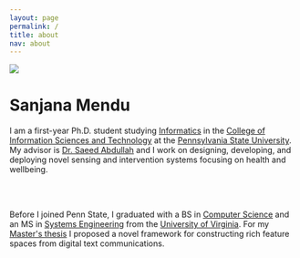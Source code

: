```yaml
---
layout: page
permalink: /
title: about
nav: about
---
```


<div class="text-center mt-5">
  <img class="profile-img" src="{{ site.profile_imgs[3] | prepend: '/assets/img/' | prepend: site.baseurl | prepend: site.url }}">
</div>

<div class="col mt-4">
  <h1 class="title text-center font-weight-bold">Sanjana Mendu</h1>
  <div class="row mt-3 mb-3">
    <div class="col-sm-6">
  </div>
</div>

<!-- Introduction -->

<div class="col text-center p-0">
  I am a first-year Ph.D. student studying 
  <a href="https://ist.psu.edu/prospective/graduate/phd-informatics" target="_blank">Informatics</a> in the 
  <a href="https://ist.psu.edu/" target="_blank">College of Information Sciences and Technology</a> at the 
  <a href="https://www.psu.edu/" target="_blank">Pennsylvania State University</a>. 
  My advisor is <a href="https://saeedabdullah.com" target="_blank">Dr. Saeed Abdullah</a> and I work on designing, developing, and deploying novel sensing and intervention systems focusing on health and wellbeing.
  
  <br/><br/>

  Before I joined Penn State, I graduated with 
  a BS in <a href="https://engineering.virginia.edu/departments/computer-science" target="_blank">Computer Science</a> 
  and an MS in <a href="https://engineering.virginia.edu/departments/engineering-systems-and-environment/academics/systems-engineering" target="_blank">Systems Engineering</a> from the <a href="https://www.virginia.edu" target="_blank">University of Virginia</a>. 
  For my <a href="https://libraetd.lib.virginia.edu/public_view/xg94hq166" target="_blank">Master's thesis</a> I proposed a novel framework for constructing rich feature spaces from digital text communications.
</div>

<!-- News -->
<!-- <div class="news mt-3 p-0">
  <h1 class="title mb-4 p-0">news</h1>
  {% assign news = site.news | reverse %}
  {% for item in news limit: site.news_limit %}
    <div class="row p-0">
      <div class="col-sm-2 p-0">
        <span class="badge danger-color-dark font-weight-bold text-uppercase align-middle date ml-3">
          {{ item.date | date: "%b %-d, %Y" }}
        </span>
      </div>
      <div class="col-sm-10 mt-2 mt-sm-0 ml-3 ml-md-0 p-0 font-weight-light text">
        <p>{{ item.content | remove: '<p>' | remove: '</p>' | emojify }}</p>
      </div>
    </div>
  {% endfor %}
</div> -->
